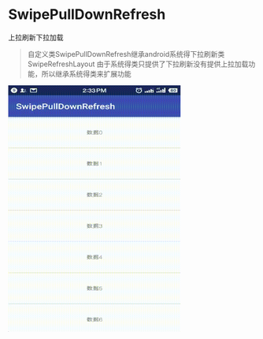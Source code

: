 # SwipePullDownRefresh
上拉刷新下拉加载
> 自定义类SwipePullDownRefresh继承android系统得下拉刷新类SwipeRefreshLayout
> 由于系统得类只提供了下拉刷新没有提供上拉加载功能，所以继承系统得类来扩展功能
<img src="https://github.com/roseluo0215/SwipePullDownRefresh/blob/master/app/src/main/res/drawable/refresh_show.gif" width="350" height="500" alt="图片加载失败时，显示这段字"/>
